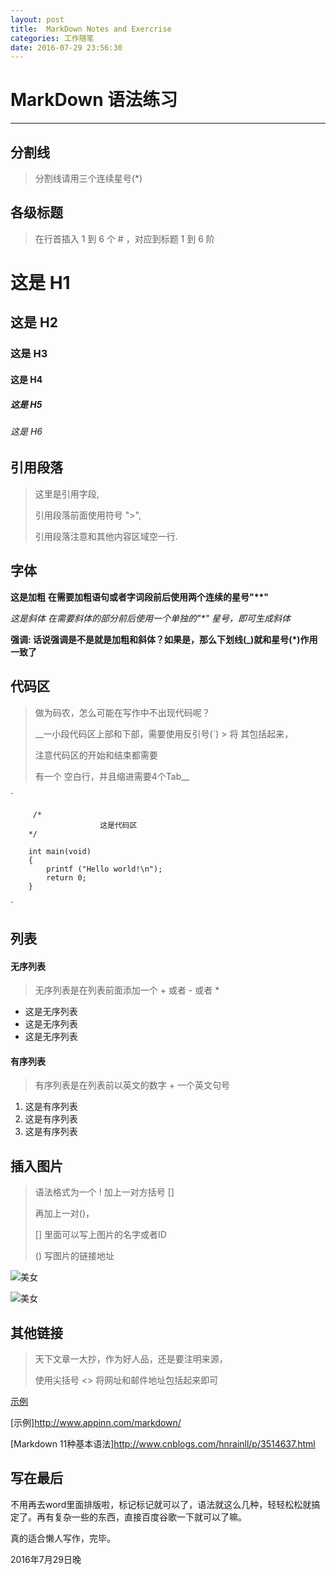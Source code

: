 ```yaml
---
layout: post
title:  MarkDown Notes and Exercrise
categories: 工作随笔
date: 2016-07-29 23:56:30
---
```


# MarkDown  语法练习
*** 

## 分割线

> 分割线请用三个连续星号(\*)

## 各级标题

 > 在行首插入 1 到 6 个 # ，对应到标题 1 到 6 阶

# 这是 H1
## 这是 H2
### 这是 H3 
#### 这是 H4
##### 这是 H5
###### 这是 H6

##  引用段落

 > 这里是引用字段,
 >
 > 引用段落前面使用符号 "\>",
 >
 > 引用段落注意和其他内容区域空一行.


## 字体

 **这是加粗**
 **在需要加粗语句或者字词段前后使用两个连续的星号"\*\*"**

 *这是斜体*
 *在需要斜体的部分前后使用一个单独的"\*" 星号，即可生成斜体*

 __强调: 话说强调是不是就是加粗和斜体？如果是，那么下划线(\_)就和星号(\*)作用一致了__

## 代码区

 > 做为码农，怎么可能在写作中不出现代码呢？
 >
 > __一小段代码区上部和下部，需要使用反引号(\`) >  将 其包括起来，
 >
 > 注意代码区的开始和结束都需要
 >
 >  有一个 空白行，并且缩进需要4个Tab__
 >

 `

         /*
			            这是代码区
        */

		int main(void)
		{
			printf ("Hello world!\n");
			return 0;
		}

`

## 列表

#### 无序列表

> 无序列表是在列表前面添加一个 + 或者 - 或者 *

+ 这是无序列表
+ 这是无序列表
+ 这是无序列表

#### 有序列表

> 有序列表是在列表前以英文的数字 + 一个英文句号

1. 这是有序列表
2. 这是有序列表
3. 这是有序列表


## 插入图片

> 语法格式为一个 ! 加上一对方括号 [] 
>
> 再加上一对()，
>
> [] 里面可以写上图片的名字或者ID
>
> () 写图片的链接地址

![美女](http://e.hiphotos.baidu.com/image/pic/item/14ce36d3d539b600be63e95eed50352ac75cb7ae.jpg)

![美女](http://g.hiphotos.baidu.com/image/pic/item/f636afc379310a55dde261fdb54543a9832610f0.jpg "足球宝贝")

## 其他链接

> 天下文章一大抄，作为好人品，还是要注明来源，
>
> 使用尖括号 <> 将网址和邮件地址包括起来即可

[示例](http://www.appinn.com/markdown/ "Markdown 语法说明 ")

[示例]<http://www.appinn.com/markdown/>

[Markdown 11种基本语法]<http://www.cnblogs.com/hnrainll/p/3514637.html>

## 写在最后

不用再去word里面排版啦，标记标记就可以了，语法就这么几种，轻轻松松就搞定了。再有复杂一些的东西，直接百度谷歌一下就可以了嘛。

真的适合懒人写作，完毕。

2016年7月29日晚
